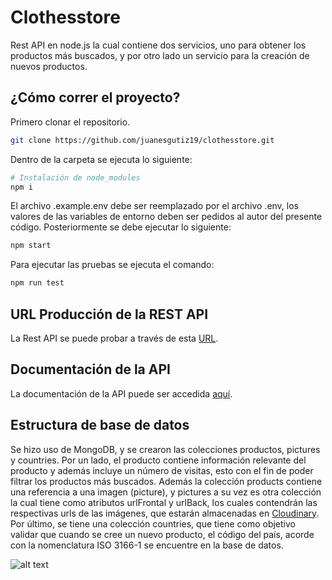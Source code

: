 # Clothesstore

Rest API en node.js la cual contiene dos servicios, uno para obtener los productos más buscados, y por otro lado un servicio para la creación de nuevos productos.

## ¿Cómo correr el proyecto?

Primero clonar el repositorio.

```bash
git clone https://github.com/juanesgutiz19/clothesstore.git
```

Dentro de la carpeta se ejecuta lo siguiente:

```bash
# Instalación de node_modules
npm i
```

El archivo .example.env debe ser reemplazado por el archivo .env, los valores de las variables de entorno deben ser pedidos al autor del presente código. Posteriormente se debe ejecutar lo siguiente:

```bash
npm start
```

Para ejecutar las pruebas se ejecuta el comando:

```bash
npm run test
```
## URL Producción de la REST API

La Rest API se puede probar a través de esta [URL](https://experimentality-clothesstore.herokuapp.com/api/products/).

## Documentación de la API

La documentación de la API puede ser accedida [aquí](https://documenter.getpostman.com/view/13549292/UUxujARN).

## Estructura de base de datos
Se hizo uso de MongoDB, y se crearon las colecciones productos, pictures y countries. Por un lado, el producto contiene información relevante del producto y además incluye un número de visitas, esto con el fin de poder filtrar los
productos más buscados. Además la colección products contiene una referencia a una imagen (picture), y pictures a su vez es otra colección la cual tiene como atributos urlFrontal y urlBack, los cuales contendrán las respectivas urls
de las imágenes, que estarán almacenadas en [Cloudinary](https://cloudinary.com/). Por último, se tiene una colección countries, que tiene como objetivo validar que cuando se cree un nuevo producto, el código del país, acorde con la
nomenclatura ISO 3166-1 se encuentre en la base de datos.

![alt text](https://res.cloudinary.com/dpfh4ci7h/image/upload/v1632298228/geoo02aifgqiy7imaghy.png)
